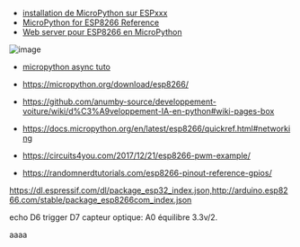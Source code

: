

- [installation de MicroPython sur ESPxxx](https://www.aranacorp.com/fr/programmez-un-esp8266-avec-micropython/)
- [MicroPython for ESP8266 Reference](https://docs.micropython.org/en/latest/esp32/quickref.html)
- [Web server pour ESP8266 en MicroPython](https://randomnerdtutorials.com/esp32-esp8266-micropython-web-server/)

![image](https://user-images.githubusercontent.com/1872702/159888295-3345789c-1c30-40c5-b948-df64f2a05ced.png)

- [micropython async tuto](https://github.com/peterhinch/micropython-async/blob/master/v3/docs/TUTORIAL.md)


- https://micropython.org/download/esp8266/
- https://github.com/anumby-source/developpement-voiture/wiki/d%C3%A9veloppement-IA-en-python#wiki-pages-box
- https://docs.micropython.org/en/latest/esp8266/quickref.html#networking
- https://circuits4you.com/2017/12/21/esp8266-pwm-example/
- https://randomnerdtutorials.com/esp8266-pinout-reference-gpios/

https://dl.espressif.com/dl/package_esp32_index.json,http://arduino.esp8266.com/stable/package_esp8266com_index.json


echo D6
trigger D7
capteur optique:
A0
équilibre 3.3v/2.

aaaa



